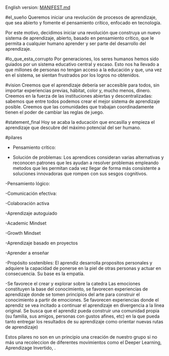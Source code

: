 English version: [MANIFEST.md](../MANIFESTO.md)

#el_sueño
Queremos iniciar una revolución de procesos de aprendizaje, que sea abierto y fomente el pensamiento crítico, enfocado en tecnología.

Por este motivo, decidimos iniciar una revolución que construya un nuevo sistema de aprendizaje, abierto, basado en pensamiento crítico, que le permita a cualquier humano aprender y ser parte del desarrollo del aprendizaje.

#lo_que_esta_corrupto
Por generaciones, los seres humanos hemos sido guiados por un sistema educativo central y escaso. Esto nos ha llevado a que millones de personas no tengan acceso a la educación y que, una vez en el sistema, se sientan frustrados por los logros no obtenidos. 

#vision
Creemos que el aprendizaje debería ser accesible para todos, sin importar experiencias previas, hábitat, color y, mucho menos, dinero. 
Creemos en la fuerza de las instituciones abiertas y descentralizadas: sabemos que entre todos podemos crear el mejor sistema de aprendizaje posible. 
Creemos que las comunidades que trabajan coordinadamente tienen el poder de cambiar las reglas de juego. 

#statement_final
Hoy se acaba la educación que encasilla y empieza el aprendizaje que descubre del máximo potencial del ser humano.


#pilares

- Pensamiento crítico: 

- Solución de problemas: Los aprendices consideran varias alternativas y reconocen patrones que les ayudan a resolver problemas empleando metodos que les permitan cada vez llegar de forma más consistente a soluciones innovadoras que rompen con sus sesgos cognitivos.

-Pensamiento lógico:

-Comunicación efectiva:

-Colaboración activa

-Aprendizaje autoguiado

-Academic Mindset

-Growth Mindset

-Aprendizaje basado en proyectos

-Aprender a enseñar

-Propósito sostenibles: El aprendiz desarrolla propositos personales y adquiere la capacidad de ponerse en la piel de otras personas y actuar en consecuencia. Su base es la empatía.

-Se favorece el crear y explorar sobre la catedra
Las emociones constituyen la base del conocimiento, se favorecen experiencias de aprendizaje donde se tomen principios del arte para construir el conocimiento a partir de emociones.
Se favorecen experiencias donde el aprendiz se vea incitado a continuar el aprendizaje en divergencia a la linea original.
Se busca que el aprendiz pueda construir una comunidad propia (su familia, sus amigos, personas con gustos afines, etc) en la que pueda tanto entregar los resultados de su aprendizaje como orientar nuevas rutas de aprendizaje)

Estos pilares no son en un principio una creación de nuestro grupo si no más una recoleccion de diferentes movimientos como el Deeper Learning, Aprendizage Invertido, <poner mas>.
